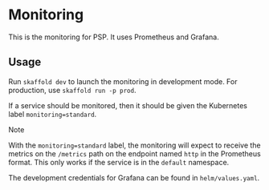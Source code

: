 # Monitoring

This is the monitoring for PSP.
It uses Prometheus and Grafana.

## Usage

Run `skaffold dev` to launch the monitoring in development mode.
For production, use `skaffold run -p prod`.

If a service should be monitored, then it should be given the Kubernetes label `monitoring=standard`.

> [!NOTE]
> With the `monitoring=standard` label, the monitoring will expect to receive the
> metrics on the `/metrics` path on the endpoint named `http` in the Prometheus format.
> This only works if the service is in the `default` namespace.

The development credentials for Grafana can be found in `helm/values.yaml`.

